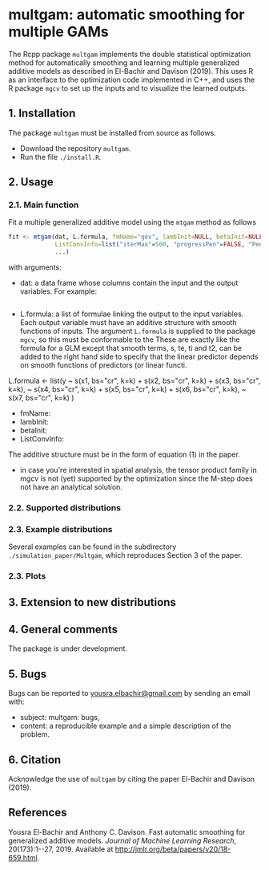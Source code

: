 # multgam: automatic smoothing for multiple GAMs
The Rcpp package `multgam` implements the double statistical optimization method for automatically smoothing and learning multiple generalized additive models as described in El-Bachir and Davison (2019). This uses R as an interface to the optimization code implemented in C++, and uses the R package `mgcv` to set up the inputs and to visualize the learned outputs.

## 1. Installation
The package `multgam` must be installed from source as follows.
- Download the repository `multgam`.
- Run the file `./install.R`.

## 2. Usage

### 2.1. Main function

Fit a multiple generalized additive model using the `mtgam` method as follows
```R
fit <- mtgam(dat, L.formula, fmName="gev", lambInit=NULL, betaInit=NULL, 
             ListConvInfo=list("iterMax"=500, "progressPen"=FALSE, "PenTol"=.Machine$double.eps^.5, "progressML"=FALSE, "MLTol"=1e-07), 
             ...)
``` 
with arguments:
- dat: a data frame whose columns contain the input and the output variables. For example: 
```dat <- data.frame(x1=runif(n), x2=runif(n), x3=runif(n))
```
- L.formula: a list of formulae linking the output to the input variables. Each output variable must have an additive structure with smooth functions of inputs. The argument `L.formula` is supplied to the package `mgcv`, so this must be conformable to the 
These are exactly like the formula for a GLM except that smooth terms, s, te,
ti and t2, can be added to the right hand side to specify that the linear predictor
depends on smooth functions of predictors (or linear functi.

L.formula <- list(y ~ s(x1, bs="cr", k=k) + s(x2, bs="cr", k=k) + s(x3, bs="cr", k=k), 
                  ~ s(x4, bs="cr", k=k) + s(x5, bs="cr", k=k) + s(x6, bs="cr", k=k), 
                  ~ s(x7, bs="cr", k=k)
                  )
- fmName: 
- lambInit: 
- betaInit: 
- ListConvInfo: 

The additive structure must be in the form of equation (1) in the paper. 


- in case you're interested in spatial analysis, the tensor product family in mgcv is not (yet) supported by the optimization since the M-step does not have an analytical solution.


### 2.2. Supported distributions

### 2.3. Example distributions
Several examples can be found in the subdirectory `./simulation_paper/Multgam`, which reproduces Section 3 of the paper.


### 2.3. Plots

## 3. Extension to new distributions

## 4. General comments
The package is under development. 

## 5. Bugs
Bugs can be reported to yousra.elbachir@gmail.com by sending an email with:
- subject: multgam: bugs,
- content: a reproducible example and a simple description of the problem.

## 6. Citation
Acknowledge the use of `multgam` by citing the paper El-Bachir and Davison (2019).

## References
Yousra El-Bachir and Anthony C. Davison. Fast automatic smoothing for generalized additive models. *Journal of Machine Learning Research*, 20(173):1--27, 2019. Available at http://jmlr.org/beta/papers/v20/18-659.html.



